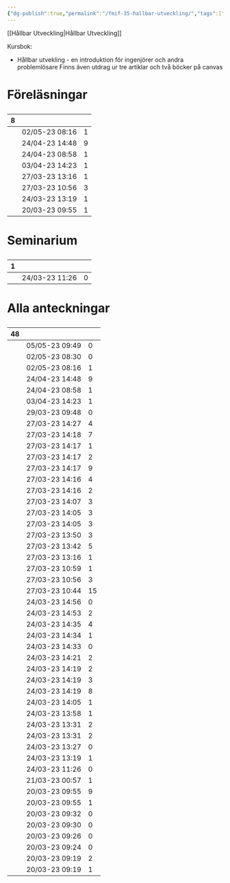 ```yaml
---
{"dg-publish":true,"permalink":"/fmif-35-hallbar-utveckling/","tags":["moc, course, hållbarutveckling"]}
---
```



[[Hållbar Utveckling\|Hållbar Utveckling]]

Kursbok:
- Hållbar utvekling - en introduktion för ingenjörer och andra problemlösare
Finns även utdrag ur tre artiklar och två böcker på canvas

<h1><span><p>Föreläsningar</p></span></h1><div><table class="dataview table-view-table"><thead class="table-view-thead"><tr class="table-view-tr-header"><th class="table-view-th"><span></span><span class="dataview small-text">8</span></th><th class="table-view-th"><span></span></th><th class="table-view-th"><span></span></th></tr></thead><tbody class="table-view-tbody"><tr><td><span></span></td><td>02/05-23 08:16</td><td>1</td></tr><tr><td><span></span></td><td>24/04-23 14:48</td><td>9</td></tr><tr><td><span></span></td><td>24/04-23 08:58</td><td>1</td></tr><tr><td><span></span></td><td>03/04-23 14:23</td><td>1</td></tr><tr><td><span></span></td><td>27/03-23 13:16</td><td>1</td></tr><tr><td><span></span></td><td>27/03-23 10:56</td><td>3</td></tr><tr><td><span></span></td><td>24/03-23 13:19</td><td>1</td></tr><tr><td><span></span></td><td>20/03-23 09:55</td><td>1</td></tr></tbody></table></div><h1><span><p>Seminarium</p></span></h1><div><table class="dataview table-view-table"><thead class="table-view-thead"><tr class="table-view-tr-header"><th class="table-view-th"><span></span><span class="dataview small-text">1</span></th><th class="table-view-th"><span></span></th><th class="table-view-th"><span></span></th></tr></thead><tbody class="table-view-tbody"><tr><td><span></span></td><td>24/03-23 11:26</td><td>0</td></tr></tbody></table></div><h1><span><p>Alla anteckningar</p></span></h1><div><table class="dataview table-view-table"><thead class="table-view-thead"><tr class="table-view-tr-header"><th class="table-view-th"><span></span><span class="dataview small-text">48</span></th><th class="table-view-th"><span></span></th><th class="table-view-th"><span></span></th></tr></thead><tbody class="table-view-tbody"><tr><td><span></span></td><td>05/05-23 09:49</td><td>0</td></tr><tr><td><span></span></td><td>02/05-23 08:30</td><td>0</td></tr><tr><td><span></span></td><td>02/05-23 08:16</td><td>1</td></tr><tr><td><span></span></td><td>24/04-23 14:48</td><td>9</td></tr><tr><td><span></span></td><td>24/04-23 08:58</td><td>1</td></tr><tr><td><span></span></td><td>03/04-23 14:23</td><td>1</td></tr><tr><td><span></span></td><td>29/03-23 09:48</td><td>0</td></tr><tr><td><span></span></td><td>27/03-23 14:27</td><td>4</td></tr><tr><td><span></span></td><td>27/03-23 14:18</td><td>7</td></tr><tr><td><span></span></td><td>27/03-23 14:17</td><td>1</td></tr><tr><td><span></span></td><td>27/03-23 14:17</td><td>2</td></tr><tr><td><span></span></td><td>27/03-23 14:17</td><td>9</td></tr><tr><td><span></span></td><td>27/03-23 14:16</td><td>4</td></tr><tr><td><span></span></td><td>27/03-23 14:16</td><td>2</td></tr><tr><td><span></span></td><td>27/03-23 14:07</td><td>3</td></tr><tr><td><span></span></td><td>27/03-23 14:05</td><td>3</td></tr><tr><td><span></span></td><td>27/03-23 14:05</td><td>3</td></tr><tr><td><span></span></td><td>27/03-23 13:50</td><td>3</td></tr><tr><td><span></span></td><td>27/03-23 13:42</td><td>5</td></tr><tr><td><span></span></td><td>27/03-23 13:16</td><td>1</td></tr><tr><td><span></span></td><td>27/03-23 10:59</td><td>1</td></tr><tr><td><span></span></td><td>27/03-23 10:56</td><td>3</td></tr><tr><td><span></span></td><td>27/03-23 10:44</td><td>15</td></tr><tr><td><span></span></td><td>24/03-23 14:56</td><td>0</td></tr><tr><td><span></span></td><td>24/03-23 14:53</td><td>2</td></tr><tr><td><span></span></td><td>24/03-23 14:35</td><td>4</td></tr><tr><td><span></span></td><td>24/03-23 14:34</td><td>1</td></tr><tr><td><span></span></td><td>24/03-23 14:33</td><td>0</td></tr><tr><td><span></span></td><td>24/03-23 14:21</td><td>2</td></tr><tr><td><span></span></td><td>24/03-23 14:19</td><td>2</td></tr><tr><td><span></span></td><td>24/03-23 14:19</td><td>3</td></tr><tr><td><span></span></td><td>24/03-23 14:19</td><td>8</td></tr><tr><td><span></span></td><td>24/03-23 14:05</td><td>1</td></tr><tr><td><span></span></td><td>24/03-23 13:58</td><td>1</td></tr><tr><td><span></span></td><td>24/03-23 13:31</td><td>2</td></tr><tr><td><span></span></td><td>24/03-23 13:31</td><td>2</td></tr><tr><td><span></span></td><td>24/03-23 13:27</td><td>0</td></tr><tr><td><span></span></td><td>24/03-23 13:19</td><td>1</td></tr><tr><td><span></span></td><td>24/03-23 11:26</td><td>0</td></tr><tr><td><span></span></td><td>21/03-23 00:57</td><td>1</td></tr><tr><td><span></span></td><td>20/03-23 09:55</td><td>9</td></tr><tr><td><span></span></td><td>20/03-23 09:55</td><td>1</td></tr><tr><td><span></span></td><td>20/03-23 09:32</td><td>0</td></tr><tr><td><span></span></td><td>20/03-23 09:30</td><td>0</td></tr><tr><td><span></span></td><td>20/03-23 09:26</td><td>0</td></tr><tr><td><span></span></td><td>20/03-23 09:24</td><td>0</td></tr><tr><td><span></span></td><td>20/03-23 09:19</td><td>2</td></tr><tr><td><span></span></td><td>20/03-23 09:19</td><td>1</td></tr></tbody></table></div>

